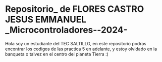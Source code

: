 # Repositorio_ de FLORES CASTRO JESUS EMMANUEL _Microcontroladores--2024-
Hola soy un estudiante del TEC SALTILLO, en este repositorio podras encontrar los codigos de las practica 5 en adelante, y estoy olvidado en la banqueta o talvez en el centro del planeta Tierra :)
